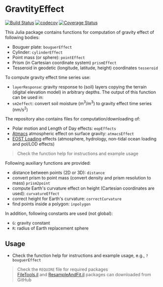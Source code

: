 GravtityEffect
================================================================
[![Build Status](https://travis-ci.org/emenems/GravityEffect.jl.svg?branch=master)](https://travis-ci.org/emenems/GravityEffect.jl)
[![codecov](https://codecov.io/gh/emenems/GravityEffect.jl/branch/master/graph/badge.svg)](https://codecov.io/gh/emenems/GravityEffect.jl)
[![Coverage Status](https://coveralls.io/repos/github/emenems/GravityEffect.jl/badge.svg?branch=master)](https://coveralls.io/github/emenems/GravityEffect.jl?branch=master)


This Julia package contains functions for computation of gravity effect of
following bodies:

* Bouguer plate: `bouguerEffect`
* Cylinder: `cylinderEffect`
* Point mass (or sphere): `pointEffect`
* Prism (in Cartesian coordinate system) `prismEffect`
* Tesseroid in geodetic (longitude, latitude, height) coordinates `tesseroid`  

To compute gravity effect time series use:
* `layerResponse`: gravity response to (soil) layers copying the terrain (digital
elevation model) in arbitrary depths. The output of this function can be used in:
* `sm2effect`: convert soil moisture (m<sup>3</sup>/m<sup>3</sup>) to gravity effect time series (nm/s<sup>2</sup>)  

The repository also contains files for computation/downloading of:

* Polar motion and Length of Day effects: `eopEffects`
* [Atmacs](http://atmacs.bkg.bund.de/docs/data.php) atmospheric effect on surface gravity: `atmacsEffect`
* [EOST Loading](http://loading.u-strasbg.fr/surface_gravity.php) effects (atmosphere, hydrology, non-tidal ocean loading and pol/LOD effects)

> Check the function help for instructions and example usage

Following auxiliary functions are provided:
* distance between points (2D or 3D): `distance`
* convert prism to point mass (convert density and prism resolution to mass) `prism2point`
* compute Earth's curvature effect on height (Cartesian coordinates are used): `curvatureEffect`
* correct height for Earth's curvature: `correctCurvature`
* find points inside a polygon: `inpolygon`

In addition, following constants are used (not global):
* `G`: gravity constant
* `R`: radius of Earth replacement sphere

## Usage
* Check the function help for instructions and example usage, e.g., `?bouguerEffect`

> Check the `REQUIRE` file for required packages  
> [FileTools.jl](https://github.com/emenems/FileTools.jl) and [ResampleAndFit.jl](https://github.com/emenems/ResampleAndFit.jl) packages can downloaded from GitHub
